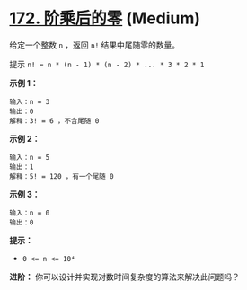 # [172. 阶乘后的零][link] (Medium)

[link]: https://leetcode.cn/problems/factorial-trailing-zeroes/

给定一个整数 `n` ，返回 `n!` 结果中尾随零的数量。

提示 `n! = n * (n - 1) * (n - 2) * ... * 3 * 2 * 1`

**示例 1：**

```
输入：n = 3
输出：0
解释：3! = 6 ，不含尾随 0
```

**示例 2：**

```
输入：n = 5
输出：1
解释：5! = 120 ，有一个尾随 0
```

**示例 3：**

```
输入：n = 0
输出：0
```

**提示：**

- `0 <= n <= 10⁴`

**进阶：** 你可以设计并实现对数时间复杂度的算法来解决此问题吗？

